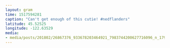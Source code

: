 ```yaml
---
layout: gram
time: 1517594281
caption: "Can't get enough of this cutie! #nedflanders"
latitude: 45.52525
longitude: -122.63529
media:
- media/posts/201802/26867376_933678203464921_7983744200627716096_n_17904935350082264.jpg
---
```

